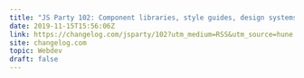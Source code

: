 ```yaml
---
title: "JS Party 102: Component libraries, style guides, design systems... OH MY"
date: 2019-11-15T15:56:06Z
link: https://changelog.com/jsparty/102?utm_medium=RSS&utm_source=hune
site: changelog.com
topic: Webdev
draft: false
---
```

